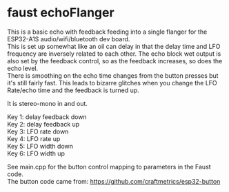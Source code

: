 # faust echoFlanger

This is a basic echo with feedback feeding into a single flanger for the ESP32-A1S audio/wifi/bluetooth dev board.<br>
This is set up somewhat like an oil can delay in that the delay time and LFO frequency are inversely related to each other.
The echo block wet output is also set by the feedback control, so as the feedback increases, so does the echo level.<br>
There is smoothing on the echo time changes from the button presses but it's still fairly fast.  This leads to bizarre glitches when you change the LFO Rate/echo time and the feedback is turned up.

It is stereo-mono in and out.

Key 1: delay feedback down<br>
Key 2: delay feedback up<br>
Key 3: LFO rate down<br>
Key 4: LFO rate up<br>
Key 5: LFO width down<br>
Key 6: LFO width up<br>

See main.cpp for the button control mapping to parameters in the Faust code.<br>
The button code came from: https://github.com/craftmetrics/esp32-button
